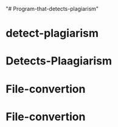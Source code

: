 "# Program-that-detects-plagiarism" 
# detect-plagiarism
# Detects-Plaagiarism
# File-convertion
# File-convertion
